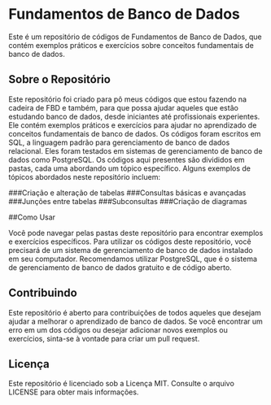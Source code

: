 # Fundamentos de Banco de Dados

Este é um repositório de códigos de Fundamentos de Banco de Dados, que contém exemplos práticos e exercícios sobre conceitos fundamentais de banco de dados.

## Sobre o Repositório

Este repositório foi criado para pô meus códigos que estou fazendo na cadeira de FBD e também, para que possa ajudar aqueles que estão estudando banco de dados, desde iniciantes até profissionais experientes. Ele contém exemplos práticos e exercícios para ajudar no aprendizado de conceitos fundamentais de banco de dados.
Os códigos foram escritos em SQL, a linguagem padrão para gerenciamento de banco de dados relacional. Eles foram testados em sistemas de gerenciamento de banco de dados como PostgreSQL.
Os códigos aqui presentes são divididos em pastas, cada uma abordando um tópico específico. Alguns exemplos de tópicos abordados neste repositório incluem:

###Criação e alteração de tabelas
###Consultas básicas e avançadas
###Junções entre tabelas
###Subconsultas
###Criação de diagramas

##Como Usar

Você pode navegar pelas pastas deste repositório para encontrar exemplos e exercícios específicos.
Para utilizar os códigos deste repositório, você precisará de um sistema de gerenciamento de banco de dados instalado em seu computador. Recomendamos utilizar PostgreSQL, que é o sistema de gerenciamento de banco de dados gratuito e de código aberto.

## Contribuindo

Este repositório é aberto para contribuições de todos aqueles que desejam ajudar a melhorar o aprendizado de banco de dados. Se você encontrar um erro em um dos códigos ou desejar adicionar novos exemplos ou exercícios, sinta-se à vontade para criar um pull request.

## Licença
Este repositório é licenciado sob a Licença MIT. Consulte o arquivo LICENSE para obter mais informações.
